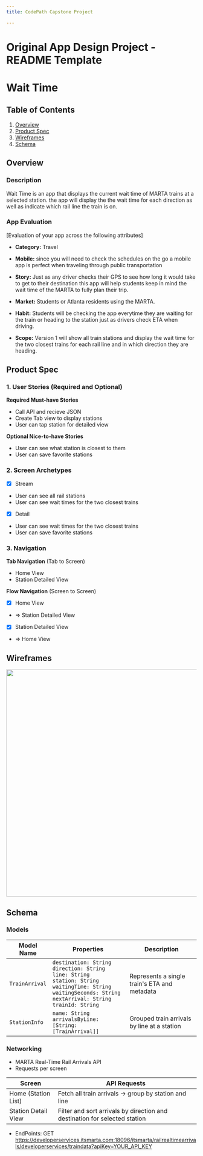 ```yaml
---
title: CodePath Capstone Project

---
```


Original App Design Project - README Template
===

# Wait Time

## Table of Contents

1. [Overview](#Overview)
2. [Product Spec](#Product-Spec)
3. [Wireframes](#Wireframes)
4. [Schema](#Schema)

## Overview

### Description

Wait Time is an app that displays the current wait time of MARTA trains at a selected station. the app will display the the wait time for each direction as well as indicate which rail line the train is on.

### App Evaluation

[Evaluation of your app across the following attributes]
- **Category:** Travel
- **Mobile:** since you will need to check the schedules on the go a mobile app is perfect when traveling through public transportation
- **Story:** Just as any driver checks their GPS to see how long it would take to get to their destination this app will help students keep in mind the wait time of the MARTA to fully plan their trip.

- **Market:** Students or Atlanta residents using the MARTA.
- **Habit:** Students will be checking the app everytime they are waiting for the train or heading to the station just as drivers check ETA when driving. 
- **Scope:** Version 1 will show all train stations and display the wait time for the two closest trains for each rail line and in which direction they are heading. 

## Product Spec

### 1. User Stories (Required and Optional)

**Required Must-have Stories**

* Call API and recieve JSON
* Create Tab view to display stations
* User can tap station for detailed view

**Optional Nice-to-have Stories**

* User can see what station is closest to them
* User can save favorite stations

### 2. Screen Archetypes

- [x] Stream
* User can see all rail stations
* User can see wait times for the two closest trains
- [x] Detail
* User can see wait times for the two closest trains
* User can save favorite stations

### 3. Navigation

**Tab Navigation** (Tab to Screen)

* Home View
* Station Detailed View

**Flow Navigation** (Screen to Screen)

- [x] Home View
* => Station Detailed View
- [x] Station Detailed View
* => Home View

## Wireframes

<img src="https://github.com/user-attachments/assets/2df8f9bf-ecfb-49a9-a5a9-42e9b6591bb2" width=600>


## Schema 

### Models
| Model Name     | Properties                                                                                 | Description                                  |
|----------------|---------------------------------------------------------------------------------------------|----------------------------------------------|
| `TrainArrival` | `destination: String`<br>`direction: String`<br>`line: String`<br>`station: String`<br>`waitingTime: String`<br>`waitingSeconds: String`<br>`nextArrival: String`<br>`trainId: String` | Represents a single train's ETA and metadata |
| `StationInfo`  | `name: String`<br>`arrivalsByLine: [String: [TrainArrival]]`                               | Grouped train arrivals by line at a station  |

### Networking

- MARTA Real-Time Rail Arrivals API
- Requests per screen 

| Screen                   | API Requests                                                                 |
|--------------------------|------------------------------------------------------------------------------|
| Home (Station List)      | Fetch all train arrivals → group by station and line                        |
| Station Detail View      | Filter and sort arrivals by direction and destination for selected station  |

- EndPoints: GET https://developerservices.itsmarta.com:18096/itsmarta/railrealtimearrivals/developerservices/traindata?apiKey=YOUR_API_KEY
